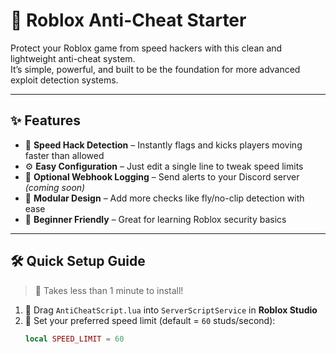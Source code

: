 # 🚨 Roblox Anti-Cheat Starter

Protect your Roblox game from speed hackers with this clean and lightweight anti-cheat system.  
It’s simple, powerful, and built to be the foundation for more advanced exploit detection systems.

---

## ✨ Features
- 🚷 **Speed Hack Detection** – Instantly flags and kicks players moving faster than allowed
- ⚙️ **Easy Configuration** – Just edit a single line to tweak speed limits
- 🔗 **Optional Webhook Logging** – Send alerts to your Discord server *(coming soon)*
- 🧱 **Modular Design** – Add more checks like fly/no-clip detection with ease
- 🧠 **Beginner Friendly** – Great for learning Roblox security basics

---

## 🛠️ Quick Setup Guide

> 🔧 Takes less than 1 minute to install!

1. 🧩 Drag `AntiCheatScript.lua` into `ServerScriptService` in **Roblox Studio**
2. 📏 Set your preferred speed limit (default = `60` studs/second):
   ```lua
   local SPEED_LIMIT = 60
